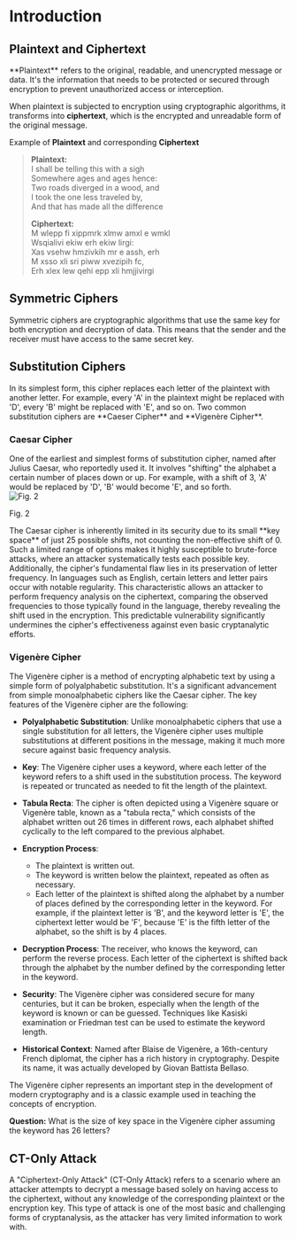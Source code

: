 # Introduction

## Plaintext and Ciphertext

<div style={{ textAlign: 'justify' }}>
**Plaintext** refers to the original, readable, and unencrypted message or data. It's the information that needs to be protected or secured through encryption to prevent unauthorized access or interception.

When plaintext is subjected to encryption using cryptographic algorithms, it transforms into **ciphertext**, which is the encrypted and unreadable form of the original message.
</div>

Example of **Plaintext** and corresponding **Ciphertext**

>**Plaintext:**  
>I shall be telling this with a sigh  
>Somewhere ages and ages hence:  
>Two roads diverged in a wood, and  
>I  took the one less traveled by,  
>And that has made all the difference
>
>**Ciphertext:**  
>M wlepp fi xippmrk xlmw amxl e wmkl  
>Wsqialivi ekiw erh ekiw lirgi:  
>Xas vsehw hmzivkih mr e assh, erh   
>M  xsso xli sri piww xvezipih fc,  
>Erh xlex lew qehi epp xli hmjjivirgi

## Symmetric Ciphers

<div style={{ textAlign: 'justify' }}>
Symmetric ciphers are cryptographic algorithms that use the same key for both encryption and decryption of data. This means that the sender and the receiver must have access to the same secret key. 
</div>

## Substitution Ciphers

<div style={{ textAlign: 'justify' }}>
In its simplest form, this cipher replaces each letter of the plaintext with another letter. For example, every 'A' in the plaintext might be replaced with 'D', every 'B' might be replaced with 'E', and so on. Two common substitution ciphers are **Caeser Cipher** and **Vigenère Cipher**.
</div>

### Caesar Cipher 

<div style={{ textAlign: 'justify' }}>
One of the earliest and simplest forms of substitution cipher, named after Julius Caesar, who reportedly used it. It involves "shifting" the alphabet a certain number of places down or up. For example, with a shift of 3, 'A' would be replaced by 'D', 'B' would become 'E', and so forth.
</div>

<div style={{ textAlign: 'center' }}>
    <img src={require('./assets/2r.png').default} alt="Fig. 2"/>
    <p style={{ marginTop: '1px' }}>Fig. 2</p>
</div>

<div style={{ textAlign: 'justify' }}>
The Caesar cipher is inherently limited in its security due to its small **key space** of just 25 possible shifts, not counting the non-effective shift of 0. Such a limited range of options makes it highly susceptible to brute-force attacks, where an attacker systematically tests each possible key. Additionally, the cipher's fundamental flaw lies in its preservation of letter frequency. In languages such as English, certain letters and letter pairs occur with notable regularity. This characteristic allows an attacker to perform frequency analysis on the ciphertext, comparing the observed frequencies to those typically found in the language, thereby revealing the shift used in the encryption. This predictable vulnerability significantly undermines the cipher's effectiveness against even basic cryptanalytic efforts.
</div>

### Vigenère Cipher

<div style={{ textAlign: 'justify' }}>
The Vigenère cipher is a method of encrypting alphabetic text by using a simple form of polyalphabetic substitution. It's a significant advancement from simple monoalphabetic ciphers like the Caesar cipher. The key features of the Vigenère cipher are the following:

* **Polyalphabetic Substitution**: Unlike monoalphabetic ciphers that use a single substitution for all letters, the Vigenère cipher uses multiple substitutions at different positions in the message, making it much more secure against basic frequency analysis.

* **Key**: The Vigenère cipher uses a keyword, where each letter of the keyword refers to a shift used in the substitution process. The keyword is repeated or truncated as needed to fit the length of the plaintext.

* **Tabula Recta**: The cipher is often depicted using a Vigenère square or Vigenère table, known as a "tabula recta," which consists of the alphabet written out 26 times in different rows, each alphabet shifted cyclically to the left compared to the previous alphabet.

* **Encryption Process**:
   - The plaintext is written out.
   - The keyword is written below the plaintext, repeated as often as necessary.
   - Each letter of the plaintext is shifted along the alphabet by a number of places defined by the corresponding letter in the keyword. For example, if the plaintext letter is 'B', and the keyword letter is 'E', the ciphertext letter would be 'F', because 'E' is the fifth letter of the alphabet, so the shift is by 4 places.

* **Decryption Process**: The receiver, who knows the keyword, can perform the reverse process. Each letter of the ciphertext is shifted back through the alphabet by the number defined by the corresponding letter in the keyword.

* **Security**: The Vigenère cipher was considered secure for many centuries, but it can be broken, especially when the length of the keyword is known or can be guessed. Techniques like Kasiski examination or Friedman test can be used to estimate the keyword length.

* **Historical Context**: Named after Blaise de Vigenère, a 16th-century French diplomat, the cipher has a rich history in cryptography. Despite its name, it was actually developed by Giovan Battista Bellaso.

The Vigenère cipher represents an important step in the development of modern cryptography and is a classic example used in teaching the concepts of encryption.

**Question:** What is the size of key space in the Vigenère cipher assuming the keyword has 26 letters?
</div>

## CT-Only Attack

<div style={{ textAlign: 'justify' }}>
A "Ciphertext-Only Attack" (CT-Only Attack) refers to a scenario where an attacker attempts to decrypt a message based solely on having access to the ciphertext, without any knowledge of the corresponding plaintext or the encryption key. This type of attack is one of the most basic and challenging forms of cryptanalysis, as the attacker has very limited information to work with.
</div>